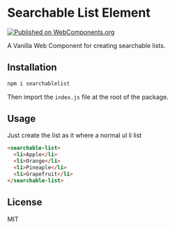 # Searchable List Element
[![Published on WebComponents.org](https://img.shields.io/badge/webcomponents.org-published-blue.svg)](https://www.webcomponents.org/element/vanillawc/wc-bullet-chain)

A Vanilla Web Component for creating searchable lists.

## Installation
```sh
npm i searchablelist
```
Then import the `index.js` file at the root of the package.

## Usage
Just create the list as it where a normal ul li list

```html
<searchable-list>
  <li>Apple</li>
  <li>Orange</li>
  <li>Pineaple</li>
  <li>Grapefruit</li>
</searchable-list>
```
## License
MIT